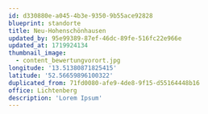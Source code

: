 ```yaml
---
id: d330880e-a045-4b3e-9350-9b55ace92828
blueprint: standorte
title: Neu-Hohenschönhausen
updated_by: 95e99389-87ef-46dc-89fe-516fc22e966e
updated_at: 1719924134
thumbnail_image:
  - content_bewertungvorort.jpg
longitude: '13.51380871825415'
latitude: '52.56659896100322'
duplicated_from: 71fd0080-afe9-4de8-9f15-d55164448b16
office: Lichtenberg
description: 'Lorem Ipsum'
---
```

